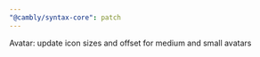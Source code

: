 ```yaml
---
"@cambly/syntax-core": patch
---
```


Avatar: update icon sizes and offset for medium and small avatars
